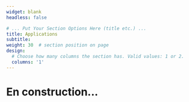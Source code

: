```yaml
---
widget: blank
headless: false

# ... Put Your Section Options Here (title etc.) ...
title: Applications
subtitle:
weight: 30  # section position on page
design:
  # Choose how many columns the section has. Valid values: 1 or 2.
  columns: '1'
---
```

# En construction...